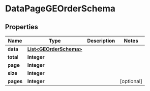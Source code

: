 

# DataPageGEOrderSchema


## Properties

| Name | Type | Description | Notes |
|------------ | ------------- | ------------- | -------------|
|**data** | [**List&lt;GEOrderSchema&gt;**](GEOrderSchema.md) |  |  |
|**total** | **Integer** |  |  |
|**page** | **Integer** |  |  |
|**size** | **Integer** |  |  |
|**pages** | **Integer** |  |  [optional] |



